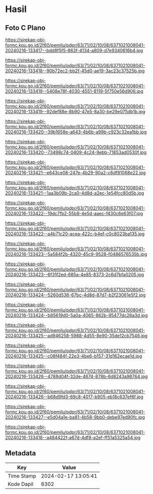 # Hasil

## Foto C Plano

https://sirekap-obj-formc.kpu.go.id/2f60/pemilu/pdpr/63/71/02/10/08/6371021008041-20240216-133417--bdd8f5f5-863f-4134-a809-d7e9340616b4.jpg

https://sirekap-obj-formc.kpu.go.id/2f60/pemilu/pdpr/63/71/02/10/08/6371021008041-20240216-133418--90b72ec2-bb2f-45d0-ae19-3ac23c37525b.jpg

https://sirekap-obj-formc.kpu.go.id/2f60/pemilu/pdpr/63/71/02/10/08/6371021008041-20240216-133419--5408e78f-4030-4551-8119-5f750e56d906.jpg

https://sirekap-obj-formc.kpu.go.id/2f60/pemilu/pdpr/63/71/02/10/08/6371021008041-20240216-133419--92def88e-8b90-47e5-8a30-be29e075db1b.jpg

https://sirekap-obj-formc.kpu.go.id/2f60/pemilu/pdpr/63/71/02/10/08/6371021008041-20240216-133420--39b1658e-a643-4b6b-a99b-c923c32ea1bb.jpg

https://sirekap-obj-formc.kpu.go.id/2f60/pemilu/pdpr/63/71/02/10/08/6371021008041-20240216-133420--73498c74-0409-4c24-9ebb-71853ad0530f.jpg

https://sirekap-obj-formc.kpu.go.id/2f60/pemilu/pdpr/63/71/02/10/08/6371021008041-20240216-133421--e643ce08-247e-4b29-90a2-c6df91068e22.jpg

https://sirekap-obj-formc.kpu.go.id/2f60/pemilu/pdpr/63/71/02/10/08/6371021008041-20240216-133421--1aa3b09b-2ca0-4d8d-a2ec-1e54fcc80d5b.jpg

https://sirekap-obj-formc.kpu.go.id/2f60/pemilu/pdpr/63/71/02/10/08/6371021008041-20240216-133422--19dc7fb2-55b8-4e5d-aaec-f430c6e63f07.jpg

https://sirekap-obj-formc.kpu.go.id/2f60/pemilu/pdpr/63/71/02/10/08/6371021008041-20240216-133422--a4b71c20-acea-422c-b4ef-c0c8023ba135.jpg

https://sirekap-obj-formc.kpu.go.id/2f60/pemilu/pdpr/63/71/02/10/08/6371021008041-20240216-133423--5a584f2b-4320-45c9-9528-f0486576535b.jpg

https://sirekap-obj-formc.kpu.go.id/2f60/pemilu/pdpr/63/71/02/10/08/6371021008041-20240216-133423--6f31f2ed-685a-4e85-8373-2c6d7bfa0205.jpg

https://sirekap-obj-formc.kpu.go.id/2f60/pemilu/pdpr/63/71/02/10/08/6371021008041-20240216-133424--5260d536-67bc-4d8d-87d7-b2f23061e5f2.jpg

https://sirekap-obj-formc.kpu.go.id/2f60/pemilu/pdpr/63/71/02/10/08/6371021008041-20240216-133424--b85619d0-5a0a-4065-862b-95477dc26a3d.jpg

https://sirekap-obj-formc.kpu.go.id/2f60/pemilu/pdpr/63/71/02/10/08/6371021008041-20240216-133425--ad946258-5988-4d55-8e90-35de12cb7546.jpg

https://sirekap-obj-formc.kpu.go.id/2f60/pemilu/pdpr/63/71/02/10/08/6371021008041-20240216-133425--c08f484f-22e3-4be6-b157-31d162ecae1d.jpg

https://sirekap-obj-formc.kpu.go.id/2f60/pemilu/pdpr/63/71/02/10/08/6371021008041-20240216-133426--4788d04f-32de-4674-878b-6d8243a98764.jpg

https://sirekap-obj-formc.kpu.go.id/2f60/pemilu/pdpr/63/71/02/10/08/6371021008041-20240216-133426--b68d9fd3-69c8-4017-b905-eb18c637ef6f.jpg

https://sirekap-obj-formc.kpu.go.id/2f60/pemilu/pdpr/63/71/02/10/08/6371021008041-20240216-133427--e5d04a1e-ba81-4b58-9bb0-debe97ed90fc.jpg

https://sirekap-obj-formc.kpu.go.id/2f60/pemilu/pdpr/63/71/02/10/08/6371021008041-20240216-133418--a484422f-a67d-4df8-a2ef-ff51a5325a54.jpg


## Metadata

| Key        | Value               |
| ---------- | ------------------- |
| Time Stamp | 2024-02-17 13:05:41 |
| Kode Dapil | 6302                |



